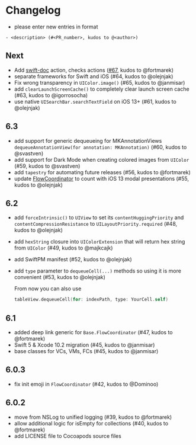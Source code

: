 # Changelog

- please enter new entries in format 

```
- <description> (#<PR_number>, kudos to @<author>)
```

## Next
- Add [swift-doc](https://github.com/SwiftDocOrg/swift-doc) action, checks actions ([#67](https://github.com/AckeeCZ/ACKategories/pull/67), kudos to @fortmarek)
- separate frameworks for Swift and iOS (#64, kudos to @olejnjak)
- Fix wrong transparency in `UIColor.image()` (#65, kudos to @janmisar)
- add `clearLaunchScreenCache()` to completely clear launch screen cache (#63, kudos to @igorrosocha)
- use native `UISearchBar.searchTextField` on iOS 13+ (#61, kudos to @olejnjak)

## 6.3
- add support for generic dequeueing for MKAnnotationViews `dequeueAnnotationView(for annotation: MKAnnotation)` (#60, kudos to @svastven)
- add support for Dark Mode when creating colored images from `UIColor` (#59, kudos to @svastven)
- add `tapestry` for automating future releases (#56, kudos to @fortmarek)
- update [FlowCoordinator](ACKategories/Base/FlowCoordinator.swift) to count with iOS 13 modal presentations (#55, kudos to @olejnjak)

## 6.2
- add `forceIntrinsic()` to `UIView` to set its `contentHuggingPriority` and `contentCompressionResistance` to `UILayoutPriority.required` (#48, kudos to @olejnjak)
- add `hexString` closure into `UIColorExtension` that will return hex string from `UIColor` (#49, kudos to @majkcajk)
- add SwiftPM manifest (#52, kudos to @olejnjak)
- add `type` parameter to `dequeueCell(...)` methods so using it is more convenient (#53, kudos to @olejnjak)

  From now you can also use
  ```swift
  tableView.dequeueCell(for: indexPath, type: YourCell.self)
  ```

## 6.1
- added deep link generic for `Base.FlowCoordinator` (#47, kudos to @fortmarek)
- Swift 5 & Xcode 10.2 migration (#45, kudos to @janmisar)
- base classes for VCs, VMs, FCs (#45, kudos to @janmisar)

## 6.0.3
- fix init emoji in `FlowCoordinator` (#42, kudos to @Dominoo)

## 6.0.2
- move from NSLog to unified logging (#39, kudos to @fortmarek)
- allow additional logic for isEmpty for collections (#40, kudos to @fortmarek) 
- add LICENSE file to Cocoapods source files

